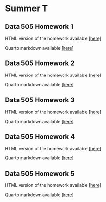 # Summer T
## Data 505 Homework 1
HTML version of the homework available <a href = "https://stuckerWU.github.io/wine_of_pnw1-19.html">[here]</a>

Quarto markdown available <a href= "https://stuckerWU.github.io/wine_of_pnw1-19.qmd">[here]</a>

## Data 505 Homework 2
HTML version of the homework available <a href = "https://stuckerWU.github.io/wine_features.html">[here]</a>

Quarto markdown available <a href= "https://stuckerWU.github.io/wine_features.qmd">[here]</a>


## Data 505 Homework 3
HTML version of the homework available <a href = "https://stuckerWU.github.io/knn.html">[here]</a>

Quarto markdown available <a href= "https://stuckerWU.github.io/knn.qmd">[here]</a>

## Data 505 Homework 4
HTML version of the homework available <a href = "https://stuckerWU.github.io/conditionalprobability.html">[here]</a>

Quarto markdown available <a href= "https://stuckerWU.github.io/conditionalprobability.qmd">[here]</a>

## Data 505 Homework 5
HTML version of the homework available <a href = "https://stuckerWU.github.io/classification.html">[here]</a>

Quarto markdown available <a href= "https://stuckerWU.github.io/classification.qmd">[here]</a>
